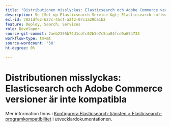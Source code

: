 ```yaml
---
title: "Distributionen misslyckas: Elasticsearch och Adobe Commerce versioner är inte kompatibla"
description: Se [Set up Elasticsearch Service &gt; Elasticsearch software compatibility](https://experienceleague.adobe.com/en/docs/commerce-cloud-service/user-guide/configure/service/elasticsearch) i utvecklardokumentationen.
exl-id: 7021df62-627c-45cf-a2f2-07c1a29ba1b2
feature: Deploy, Search, Services
role: Developer
source-git-commit: 2aeb2355b74d1cdfc62b5e7c5aa04fcd0a654733
workflow-type: tm+mt
source-wordcount: '50'
ht-degree: 0%

---
```


# Distributionen misslyckas: Elasticsearch och Adobe Commerce versioner är inte kompatibla

Mer information finns i [Konfigurera Elasticsearch-tjänsten > Elasticsearch-programkompatibilitet](https://experienceleague.adobe.com/en/docs/commerce-cloud-service/user-guide/configure/service/elasticsearch) i utvecklardokumentationen.
